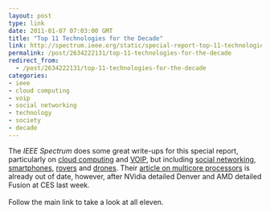 ```yaml
---
layout: post
type: link
date: 2011-01-07 07:03:00 GMT
title: "Top 11 Technologies for the Decade"
link: http://spectrum.ieee.org/static/special-report-top-11-technologies-of-the-decade
permalink: /post/2634222131/top-11-technologies-for-the-decade
redirect_from: 
  - /post/2634222131/top-11-technologies-for-the-decade
categories:
- ieee
- cloud computing
- voip
- social networking
- technology
- society
- decade
---
```

The <i>IEEE Spectrum</i> does some great write-ups for this special report, particularly on <a href="http://spectrum.ieee.org/computing/networks/cloud-computing-its-always-sunny-in-the-cloud/0">cloud computing</a> and <a href="http://spectrum.ieee.org/telecom/internet/voice-over-ip-setting-phone-service-free/0">VOIP</a>, but including <a href="http://spectrum.ieee.org/computing/networks/social-networking-friended/0">social networking</a>, <a href="http://spectrum.ieee.org/telecom/wireless/smartphones-the-pocketable-pc/0">smartphones</a>, <a href="http://spectrum.ieee.org/aerospace/robotic-exploration/planetary-rovers-are-we-alone/0">rovers</a> and <a href="http://spectrum.ieee.org/robotics/military-robots/drone-aircraft-how-the-drones-got-their-stingers/0">drones</a>. Their <a href="http://spectrum.ieee.org/semiconductors/processors/multicore-cpus-processor-proliferation/0">article on multicore processors</a> is already out of date, however, after NVidia detailed Denver and AMD detailed Fusion at CES last week.<br><br>
Follow the main link to take a look at all eleven.